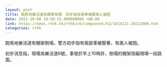 ```yaml
---
layout: post
title: 跑馬地樂活道有棚架倒塌　初步指有兩車被壓兩人被困
date: 2021-10-08 10:50:25.000000000 +08:00
link: https://news.rthk.hk/rthk/ch/component/k2/1614121-20211008.htm
categories: rthk
---
```


跑馬地樂活道有棚架倒塌，警方初步指有兩部車被壓著，有兩人被困。

初步消息指，現場為樂活道6號，事發於早上10時許，倒塌的棚架阻礙現場一段路面。
